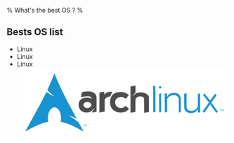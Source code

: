 %
What's the best OS ?
%
## Bests OS list
* Linux
* Linux 
* Linux
![arch](./images/arch-linux-logo.png)
